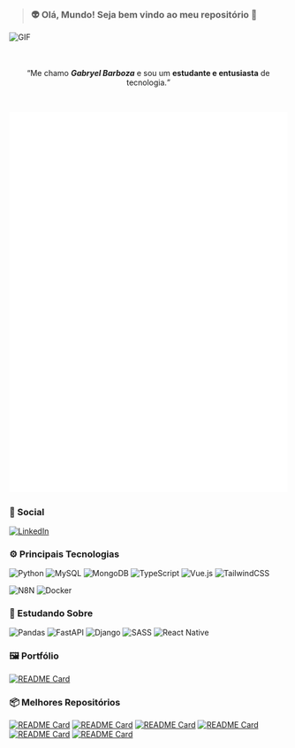   > ### 👽 Olá, Mundo! Seja **bem vindo** ao meu repositório 👋

<div>
  <img width="800px" height="350px" alt="GIF" src="https://media2.giphy.com/media/v1.Y2lkPTc5MGI3NjExZG5tOGUzNWIzeWtrbndqNGhnYzR5M2w3eWp0a3hoc2k4eXlsMzk3MyZlcD12MV9pbnRlcm5hbF9naWZfYnlfaWQmY3Q9Zw/40DRc0W00UbgQ/giphy.gif" />
</div>
<br><br>

<p align="center"> <q>Me chamo <b><i>Gabryel Barboza</i></b> e sou um <b>estudante e entusiasta</b> de tecnologia.</q> </p>

<br>
<picture>
<p align="center">
<img src="/github-metrics.svg" alt="Minhas metricas">
</p>
</picture>

### 👤 Social
[![LinkedIn](https://img.shields.io/badge/LinkedIn-0077B5?style=for-the-badge&logo=linkedin&logoColor=white)](https://www.linkedin.com/in/gabryel-barboza-nunes-35a9a6311/)

### ⚙️ Principais Tecnologias

![Python](https://img.shields.io/badge/python-3670A0?style=for-the-badge&logo=python&logoColor=ffdd54)
![MySQL](https://img.shields.io/badge/mysql-4479A1.svg?style=for-the-badge&logo=mysql&logoColor=white)
![MongoDB](https://img.shields.io/badge/MongoDB-%234ea94b.svg?style=for-the-badge&logo=mongodb&logoColor=white)
![TypeScript](https://img.shields.io/badge/typescript-%23007ACC.svg?style=for-the-badge&logo=typescript&logoColor=white)
![Vue.js](https://img.shields.io/badge/vuejs-%2335495e.svg?style=for-the-badge&logo=vuedotjs&logoColor=%234FC08D)
![TailwindCSS](https://img.shields.io/badge/tailwindcss-%2338B2AC.svg?style=for-the-badge&logo=tailwind-css&logoColor=white)

![N8N](https://img.shields.io/badge/N8N-black?style=for-the-badge&logo=n8n&logoColor=%23c11a1a&logoSize=auto)
![Docker](https://img.shields.io/badge/docker-%230db7ed.svg?style=for-the-badge&logo=docker&logoColor=white)

### 📖 Estudando Sobre
![Pandas](https://img.shields.io/badge/pandas-%23150458.svg?style=for-the-badge&logo=pandas&logoColor=white)
![FastAPI](https://img.shields.io/badge/FastAPI-005571?style=for-the-badge&logo=fastapi)
![Django](https://img.shields.io/badge/django-%23092E20.svg?style=for-the-badge&logo=django&logoColor=white)
![SASS](https://img.shields.io/badge/SASS-hotpink.svg?style=for-the-badge&logo=SASS&logoColor=white)
![React Native](https://img.shields.io/badge/react_native-%2320232a.svg?style=for-the-badge&logo=react&logoColor=%2361DAFB)

### 🖼️ Portfólio
[![README Card](https://github-readme-stats.vercel.app/api/pin/?username=gabryel-barboza&repo=portfolio&show_owner=true)](https://github.com/gabryel-barboza/portfolio)

### 📦 Melhores Repositórios
[![README Card](https://github-readme-stats.vercel.app/api/pin/?username=gabryel-barboza&repo=web_bank&show_owner=true)](https://github.com/gabryel-barboza/web_bank)
[![README Card](https://github-readme-stats.vercel.app/api/pin/?username=gabryel-barboza&repo=automated_mv_agent&show_owner=true)](https://github.com/gabryel-barboza/automated_mv_agent)
[![README Card](https://github-readme-stats.vercel.app/api/pin/?username=gabryel-barboza&repo=eda_tool_agent&show_owner=true)](https://github.com/Gabryel-Barboza/eda_tool_agent/tree/main)
[![README Card](https://github-readme-stats.vercel.app/api/pin/?username=gabryel-barboza&repo=django_learn&show_owner=true)](https://github.com/gabryel-barboza/django_learn)
[![README Card](https://github-readme-stats.vercel.app/api/pin/?username=gabryel-barboza&repo=vuejs_learn&show_owner=true)](https://github.com/gabryel-barboza/vuejs_learn)
[![README Card](https://github-readme-stats.vercel.app/api/pin/?username=gabryel-barboza&repo=DIO&show_owner=true)](https://github.com/gabryel-barboza/DIO)

